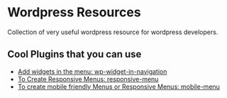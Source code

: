 # Wordpress Resources

Collection of very useful wordpress resource for wordpress developers.

## Cool Plugins that you can use

* [Add widgets in the menu: wp-widget-in-navigation](https://wordpress.org/plugins/wp-widget-in-navigation/)
* [To Create Responsive Menus: responsive-menu](https://wordpress.org/plugins/responsive-menu/)
* [To create mobile friendly Menus or Responsive Menus: mobile-menu](https://wordpress.org/plugins/mobile-menu/)